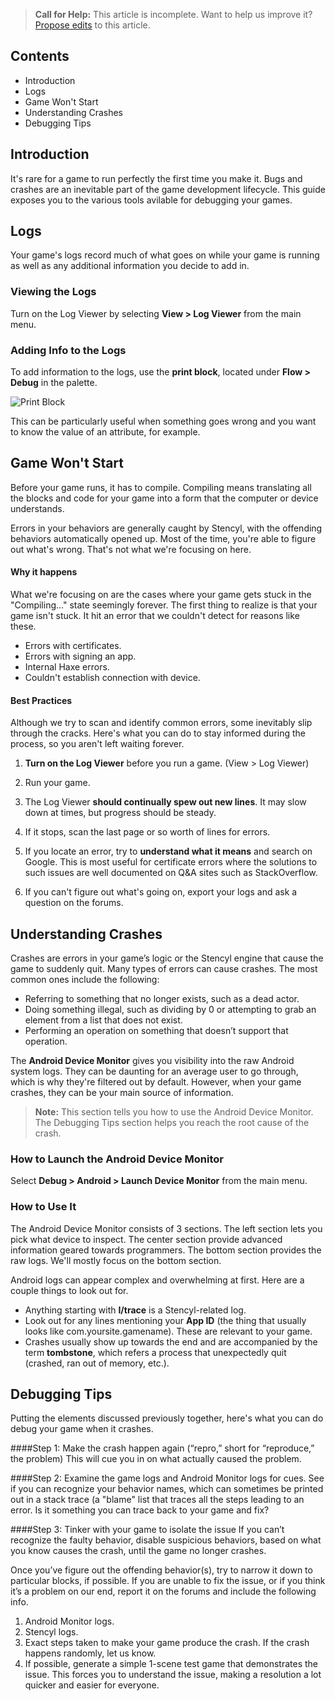 > **Call for Help:** This article is incomplete. Want to help us improve it? [Propose edits](https://www.github.com/Stencyl/stencylpedia/edit/master/chapter-b/android-debugging.md) to this article.

## Contents

* Introduction
* Logs
* Game Won't Start
* Understanding Crashes
* Debugging Tips
 

## Introduction

It's rare for a game to run perfectly the first time you make it. Bugs and crashes are an inevitable part of the game development lifecycle. This guide exposes you to the various tools avilable for debugging your games.

## Logs

Your game's logs record much of what goes on while your game is running as well as any additional information you decide to add in. 

### Viewing the Logs
Turn on the Log Viewer by selecting **View > Log Viewer** from the main menu.

### Adding Info to the Logs
To add information to the logs, use the **print block**, located under **Flow > Debug** in the palette.

![Print Block](http://static.stencyl.com/pedia2/blocks/flow/flow_debug/Print.png)

This can be particularly useful when something goes wrong and you want to know the value of an attribute, for example.

 

## Game Won't Start

Before your game runs, it has to compile. Compiling means translating all the blocks and code for your game into a form that the computer or device understands.

Errors in your behaviors are generally caught by Stencyl, with the offending behaviors automatically opened up. Most of the time, you're able to figure out what's wrong. That's not what we're focusing on here.

#### Why it happens

What we're focusing on are the cases where your game gets stuck in the "Compiling..." state seemingly forever. The first thing to realize is that your game isn't stuck. It hit an error that we couldn't detect for reasons like these.

* Errors with certificates.
* Errors with signing an app.
* Internal Haxe errors.
* Couldn't establish connection with device.

#### Best Practices

Although we try to scan and identify common errors, some inevitably slip through the cracks. Here's what you can do to stay informed during the process, so you aren't left waiting forever.

1. **Turn on the Log Viewer** before you run a game. (View > Log Viewer)

2. Run your game.

3. The Log Viewer **should continually spew out new lines**. It may slow down at times, but progress should be steady.

4. If it stops, scan the last page or so worth of lines for errors. 

5. If you locate an error, try to **understand what it means** and search on Google. This is most useful for certificate errors where the solutions to such issues are well documented on Q&A sites such as StackOverflow. 

6. If you can't figure out what's going on, export your logs and ask a question on the forums.

 

## Understanding Crashes

Crashes are errors in your game’s logic or the Stencyl engine that cause the game to suddenly quit. Many types of errors can cause crashes. The most common ones include the following:

* Referring to something that no longer exists, such as a dead actor.
* Doing something illegal, such as dividing by 0 or attempting to grab an element from a list that does not exist.
* Performing an operation on something that doesn’t support that operation.

The **Android Device Monitor** gives you visibility into the raw Android system logs. They can be daunting for an average user to go through, which is why they're filtered out by default. However, when your game crashes, they can be your main source of information.

> **Note:** This section tells you how to use the Android Device Monitor. The Debugging Tips section helps you reach the root cause of the crash.
 
### How to Launch the Android Device Monitor
Select **Debug > Android > Launch Device Monitor** from the main menu.

### How to Use It
The Android Device Monitor consists of 3 sections. The left section lets you pick what device to inspect. The center section provide advanced information geared towards programmers. The bottom section provides the raw logs. We'll mostly focus on the bottom section.

Android logs can appear complex and overwhelming at first. Here are a couple things to look out for.

* Anything starting with **I/trace** is a Stencyl-related log.
* Look out for any lines mentioning your **App ID** (the thing that usually looks like com.yoursite.gamename). These are relevant to your game.
* Crashes usually show up towards the end and are accompanied by the term **tombstone**, which refers a process that unexpectedly quit (crashed, ran out of memory, etc.).
 

## Debugging Tips

Putting the elements discussed previously together, here's what you can do debug your game when it crashes.

####Step 1: Make the crash happen again (“repro,” short for “reproduce,” the problem)
This will cue you in on what actually caused the problem.

####Step 2: Examine the game logs and Android Monitor logs for cues.
See if you can recognize your behavior names, which can sometimes be printed out in a stack trace (a "blame" list that traces all the steps leading to an error. Is it something you can trace back to your game and fix?

####Step 3: Tinker with your game to isolate the issue
If you can’t recognize the faulty behavior, disable suspicious behaviors, based on what you know causes the crash, until the game no longer crashes.

Once you’ve figure out the offending behavior(s), try to narrow it down to particular blocks, if possible. If you are unable to fix the issue, or if you think it’s a problem on our end, report it on the forums and include the following info.

1. Android Monitor logs.
2. Stencyl logs.
3. Exact steps taken to make your game produce the crash. If the crash happens randomly, let us know.
4. If possible, generate a simple 1-scene test game that demonstrates the issue. This forces you to understand the issue, making a resolution a lot quicker and easier for everyone.
